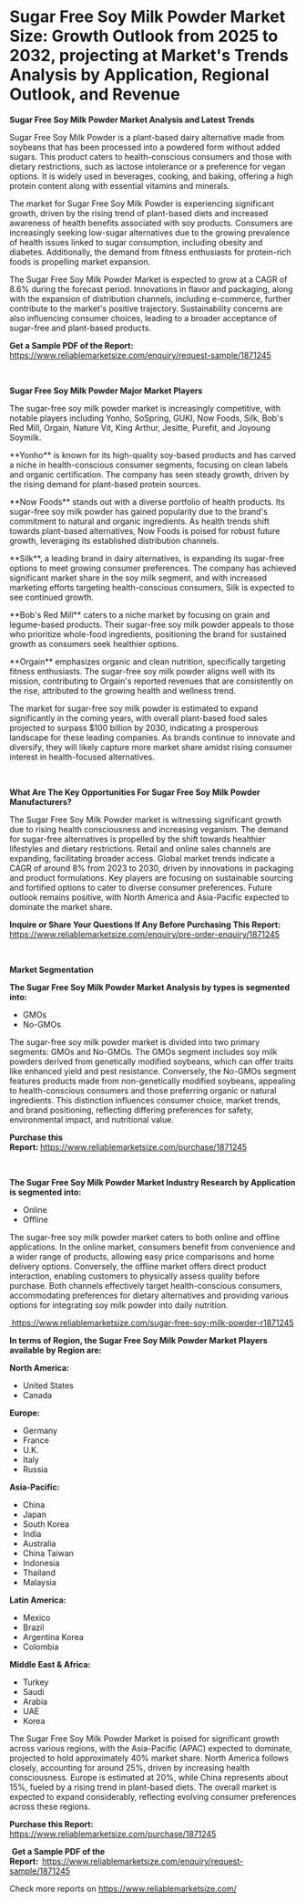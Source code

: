 <p><h1>Sugar Free Soy Milk Powder Market Size: Growth Outlook from 2025 to 2032, projecting at Market's Trends Analysis by Application, Regional Outlook, and Revenue</h1></p><p><strong>Sugar Free Soy Milk Powder Market Analysis and Latest Trends</strong></p>
<p><p>Sugar Free Soy Milk Powder is a plant-based dairy alternative made from soybeans that has been processed into a powdered form without added sugars. This product caters to health-conscious consumers and those with dietary restrictions, such as lactose intolerance or a preference for vegan options. It is widely used in beverages, cooking, and baking, offering a high protein content along with essential vitamins and minerals.</p><p>The market for Sugar Free Soy Milk Powder is experiencing significant growth, driven by the rising trend of plant-based diets and increased awareness of health benefits associated with soy products. Consumers are increasingly seeking low-sugar alternatives due to the growing prevalence of health issues linked to sugar consumption, including obesity and diabetes. Additionally, the demand from fitness enthusiasts for protein-rich foods is propelling market expansion.</p><p>The Sugar Free Soy Milk Powder Market is expected to grow at a CAGR of 8.6% during the forecast period. Innovations in flavor and packaging, along with the expansion of distribution channels, including e-commerce, further contribute to the market's positive trajectory. Sustainability concerns are also influencing consumer choices, leading to a broader acceptance of sugar-free and plant-based products.</p></p>
<p><strong>Get a Sample PDF of the Report:&nbsp;</strong> <a href="https://www.reliablemarketsize.com/enquiry/request-sample/1871245?utm_campaign=2313&utm_medium=2&utm_source=Github&utm_content=ia&utm_term=15022025&utm_id=sugar-free-soy-milk-powder">https://www.reliablemarketsize.com/enquiry/request-sample/1871245</a></p>
<p>&nbsp;</p>
<p><strong>Sugar Free Soy Milk Powder Major Market Players</strong></p>
<p><p>The sugar-free soy milk powder market is increasingly competitive, with notable players including Yonho, SoSpring, GUKI, Now Foods, Silk, Bob's Red Mill, Orgain, Nature Vit, King Arthur, Jesitte, Purefit, and Joyoung Soymilk. </p><p>**Yonho** is known for its high-quality soy-based products and has carved a niche in health-conscious consumer segments, focusing on clean labels and organic certification. The company has seen steady growth, driven by the rising demand for plant-based protein sources.</p><p>**Now Foods** stands out with a diverse portfolio of health products. Its sugar-free soy milk powder has gained popularity due to the brand's commitment to natural and organic ingredients. As health trends shift towards plant-based alternatives, Now Foods is poised for robust future growth, leveraging its established distribution channels.</p><p>**Silk**, a leading brand in dairy alternatives, is expanding its sugar-free options to meet growing consumer preferences. The company has achieved significant market share in the soy milk segment, and with increased marketing efforts targeting health-conscious consumers, Silk is expected to see continued growth.</p><p>**Bob's Red Mill** caters to a niche market by focusing on grain and legume-based products. Their sugar-free soy milk powder appeals to those who prioritize whole-food ingredients, positioning the brand for sustained growth as consumers seek healthier options.</p><p>**Orgain** emphasizes organic and clean nutrition, specifically targeting fitness enthusiasts. The sugar-free soy milk powder aligns well with its mission, contributing to Orgain's reported revenues that are consistently on the rise, attributed to the growing health and wellness trend.</p><p>The market for sugar-free soy milk powder is estimated to expand significantly in the coming years, with overall plant-based food sales projected to surpass $100 billion by 2030, indicating a prosperous landscape for these leading companies. As brands continue to innovate and diversify, they will likely capture more market share amidst rising consumer interest in health-focused alternatives.</p></p>
<p>&nbsp;</p>
<p><strong>What Are The Key Opportunities For Sugar Free Soy Milk Powder Manufacturers?</strong></p>
<p><p>The Sugar Free Soy Milk Powder market is witnessing significant growth due to rising health consciousness and increasing veganism. The demand for sugar-free alternatives is propelled by the shift towards healthier lifestyles and dietary restrictions. Retail and online sales channels are expanding, facilitating broader access. Global market trends indicate a CAGR of around 8% from 2023 to 2030, driven by innovations in packaging and product formulations. Key players are focusing on sustainable sourcing and fortified options to cater to diverse consumer preferences. Future outlook remains positive, with North America and Asia-Pacific expected to dominate the market share.</p></p>
<p><strong>Inquire or Share Your Questions If Any Before Purchasing This Report:</strong> <a href="https://www.reliablemarketsize.com/enquiry/pre-order-enquiry/1871245?utm_campaign=2313&utm_medium=2&utm_source=Github&utm_content=ia&utm_term=15022025&utm_id=sugar-free-soy-milk-powder">https://www.reliablemarketsize.com/enquiry/pre-order-enquiry/1871245</a></p>
<p>&nbsp;</p>
<p><strong>Market Segmentation</strong></p>
<p><strong>The Sugar Free Soy Milk Powder Market Analysis by types is segmented into:</strong></p>
<p><ul><li>GMOs</li><li>No-GMOs</li></ul></p>
<p><p>The sugar-free soy milk powder market is divided into two primary segments: GMOs and No-GMOs. The GMOs segment includes soy milk powders derived from genetically modified soybeans, which can offer traits like enhanced yield and pest resistance. Conversely, the No-GMOs segment features products made from non-genetically modified soybeans, appealing to health-conscious consumers and those preferring organic or natural ingredients. This distinction influences consumer choice, market trends, and brand positioning, reflecting differing preferences for safety, environmental impact, and nutritional value.</p></p>
<p><strong>Purchase this Report:&nbsp;</strong><a href="https://www.reliablemarketsize.com/purchase/1871245?utm_campaign=2313&utm_medium=2&utm_source=Github&utm_content=ia&utm_term=15022025&utm_id=sugar-free-soy-milk-powder">https://www.reliablemarketsize.com/purchase/1871245</a></p>
<p>&nbsp;</p>
<p><strong>The Sugar Free Soy Milk Powder Market Industry Research by Application is segmented into:</strong></p>
<p><ul><li>Online</li><li>Offline</li></ul></p>
<p><p>The sugar-free soy milk powder market caters to both online and offline applications. In the online market, consumers benefit from convenience and a wider range of products, allowing easy price comparisons and home delivery options. Conversely, the offline market offers direct product interaction, enabling customers to physically assess quality before purchase. Both channels effectively target health-conscious consumers, accommodating preferences for dietary alternatives and providing various options for integrating soy milk powder into daily nutrition.</p></p>
<p><a href="https://www.reliablemarketsize.com/sugar-free-soy-milk-powder-r1871245?utm_campaign=2313&utm_medium=2&utm_source=Github&utm_content=ia&utm_term=15022025&utm_id=sugar-free-soy-milk-powder">&nbsp;https://www.reliablemarketsize.com/sugar-free-soy-milk-powder-r1871245</a></p>
<p><strong>In terms of Region, the Sugar Free Soy Milk Powder Market Players available by Region are:</strong></p>
<p>
    <p> <strong> North America: </strong>
        <ul>
            <li>United States</li>
            <li>Canada</li>
        </ul>
        </p> 
    <p> <strong> Europe: </strong>
        <ul>
            <li>Germany</li>
            <li>France</li>
            <li>U.K.</li>
            <li>Italy</li>
            <li>Russia</li>
        </ul>
        </p> 
    <p> <strong> Asia-Pacific: </strong>
        <ul>
            <li>China</li>
            <li>Japan</li>
            <li>South Korea</li>
            <li>India</li>
            <li>Australia</li>
            <li>China Taiwan</li>
            <li>Indonesia</li>
            <li>Thailand</li>
            <li>Malaysia</li>
        </ul>
        </p> 
    <p> <strong> Latin America: </strong>
        <ul>
            <li>Mexico</li>
            <li>Brazil</li>
            <li>Argentina Korea</li>
            <li>Colombia</li>
        </ul>
        </p> 
    <p> <strong> Middle East & Africa: </strong>
        <ul>
            <li>Turkey</li>
            <li>Saudi</li>
            <li>Arabia</li>
            <li>UAE</li>
            <li>Korea</li>
        </ul>
    </p>
    </p>
<p><p>The Sugar Free Soy Milk Powder Market is poised for significant growth across various regions, with the Asia-Pacific (APAC) expected to dominate, projected to hold approximately 40% market share. North America follows closely, accounting for around 25%, driven by increasing health consciousness. Europe is estimated at 20%, while China represents about 15%, fueled by a rising trend in plant-based diets. The overall market is expected to expand considerably, reflecting evolving consumer preferences across these regions.</p></p>
<p><strong>Purchase this Report: </strong><a href="https://www.reliablemarketsize.com/purchase/1871245?utm_campaign=2313&utm_medium=2&utm_source=Github&utm_content=ia&utm_term=15022025&utm_id=sugar-free-soy-milk-powder">https://www.reliablemarketsize.com/purchase/1871245</a></p>
<p>&nbsp;<strong>Get a Sample PDF of the Report:&nbsp;&nbsp;</strong><a href="https://www.reliablemarketsize.com/enquiry/request-sample/1871245?utm_campaign=2313&utm_medium=2&utm_source=Github&utm_content=ia&utm_term=15022025&utm_id=sugar-free-soy-milk-powder">https://www.reliablemarketsize.com/enquiry/request-sample/1871245</a></p>
<p><strong></strong></p>
<p>Check more reports on <a href="https://www.reliablemarketsize.com/?utm_campaign=2313&utm_medium=2&utm_source=Github&utm_content=ia&utm_term=15022025&utm_id=sugar-free-soy-milk-powder">https://www.reliablemarketsize.com/</a></p>